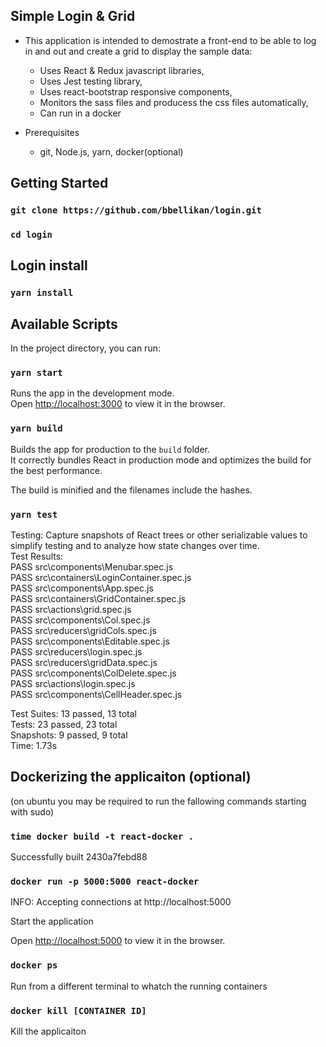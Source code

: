 ## Simple Login & Grid

 - This application is intended to demostrate a front-end to be able to log in and out and create a grid to display the sample data:
    - Uses React & Redux javascript libraries,
    - Uses Jest testing library,
    - Uses react-bootstrap responsive components,
    - Monitors the sass files and producess the css files automatically,
    - Can run in a docker
    
 - Prerequisites
    - git, Node.js, yarn, docker(optional)

## Getting Started

### `git clone https://github.com/bbellikan/login.git`<br>
### `cd login`<br>

## Login install
### `yarn install`<br>

## Available Scripts

In the project directory, you can run:

### `yarn start`

Runs the app in the development mode.<br>
Open [http://localhost:3000](http://localhost:3000) to view it in the browser.

### `yarn build`

Builds the app for production to the `build` folder.<br>
It correctly bundles React in production mode and optimizes the build for the best performance.

The build is minified and the filenames include the hashes.<br>

### `yarn test`

Testing: Capture snapshots of React trees or other serializable values to simplify testing and to analyze how state changes over time.<br>
Test Results:<br>
 PASS  src\components\Menubar.spec.js<br>
 PASS  src\containers\LoginContainer.spec.js<br>
 PASS  src\components\App.spec.js<br>
 PASS  src\containers\GridContainer.spec.js<br>
 PASS  src\actions\grid.spec.js<br>
 PASS  src\components\Col.spec.js<br>
 PASS  src\reducers\gridCols.spec.js<br>
 PASS  src\components\Editable.spec.js<br>
 PASS  src\reducers\login.spec.js<br>
 PASS  src\reducers\gridData.spec.js<br>
 PASS  src\components\ColDelete.spec.js<br>
 PASS  src\actions\login.spec.js<br>
 PASS  src\components\CellHeader.spec.js<br>

Test Suites: 13 passed, 13 total<br>
Tests:       23 passed, 23 total<br>
Snapshots:   9 passed, 9 total<br>
Time:        1.73s<br>

## Dockerizing the applicaiton (optional)
(on ubuntu you may be required to run the fallowing commands starting with sudo)<br>
### `time docker build -t react-docker .`
Successfully built 2430a7febd88

### `docker run -p 5000:5000 react-docker`
INFO: Accepting connections at http://localhost:5000

Start the application<br>

Open [http://localhost:5000](http://localhost:5000) to view it in the browser.<br>

### `docker ps`
Run from a different terminal to whatch the running containers

### `docker kill [CONTAINER ID]`
Kill the applicaiton